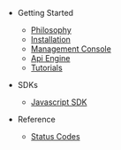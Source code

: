 - Getting Started
    - [Philosophy](/docs/{{version}}/philosophy)
    - [Installation](/docs/{{version}}/installation)
    - [Management Console](/docs/{{version}}/management-console)
    - [Api Engine](/docs/{{version}}/api-engine)
    - [Tutorials](/docs/{{version}}/tutorials)
 
- SDKs
    - [Javascript SDK](/docs/{{version}}/js-sdk)

- Reference
    - [Status Codes](/docs/{{version}}/status-code)

